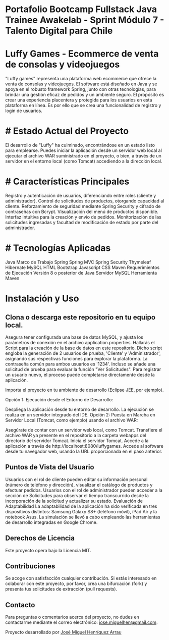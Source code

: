 # Portafolio Bootcamp Fullstack Java Trainee Awakelab - Sprint Módulo 7 - Talento Digital para Chile

# Luffy Games - Ecommerce de venta de consolas y videojuegos

"Luffy games" representa una plataforma web ecommerce que ofrece la venta de consolas y videojuegos. El software está diseñado en Java y se apoya en el robusto framework Spring, junto con otras tecnologías, para brindar una gestión eficaz de pedidos y un ambiente seguro. El propósito es crear una experiencia placentera y protegida para los usuarios en esta plataforma en línea. Es por ello que se crea una funcionalidad de registro y login de usuarios.

# # Estado Actual del Proyecto
El desarrollo de "Luffy" ha culminado, encontrándose en un estado listo para emplearse. Puedes iniciar la aplicación desde un servidor web local al ejecutar el archivo WAR suministrado en el proyecto, o bien, a través de un servidor en el entorno local (como Tomcat) accediendo a la dirección local.

# # Características Principales
Registro y autenticación de usuarios, diferenciando entre roles (cliente y administrador).
Control de solicitudes de productos, otorgando capacidad al cliente.
Reforzamiento de seguridad mediante Spring Security y cifrado de contraseñas con Bcrypt.
Visualización del menú de productos disponible.
Interfaz intuitiva para la creación y envío de pedidos.
Monitorización de las solicitudes ingresadas y facultad de modificación de estado por parte del administrador.

# # Tecnologías Aplicadas
Java
Marco de Trabajo Spring
Spring MVC
Spring Security
Thymeleaf
Hibernate
MySQL
HTML
Bootstrap
Javascript
CSS
Maven
Requerimientos de Ejecución
Versión 8 o posterior de Java
Servidor MySQL
Herramienta Maven

# Instalación y Uso
## Clona o descarga este repositorio en tu equipo local.

Asegura tener configurada una base de datos MySQL, y ajusta los parámetros de conexión en el archivo application.properties. Hallarás el Script para la creación de la base de datos en este repositorio. Dicho script engloba la generación de 2 usuarios de prueba, 'Cliente' y 'Administrador', asignando sus respectivas funciones para explorar la plataforma. La contraseña común para ambos usuarios es '1234'. Incluso se añade una solicitud de prueba para evaluar la función "Ver Solicitudes". Para registrar un usuario nuevo, el proceso puede completarse directamente desde la aplicación.

Importa el proyecto en tu ambiente de desarrollo (Eclipse JEE, por ejemplo).

Opción 1: Ejecución desde el Entorno de Desarrollo:

Despliega la aplicación desde tu entorno de desarrollo. La ejecución se realiza en un servidor integrado del IDE.
Opción 2: Puesta en Marcha en Servidor Local (Tomcat, como ejemplo) usando el archivo WAR:

Asegúrate de contar con un servidor web local, como Tomcat.
Transfiere el archivo WAR ya presente en el repositorio a la carpeta webapps del directorio del servidor Tomcat.
Inicia el servidor Tomcat.
Accede a la aplicación a través de http://localhost:8080/luffygames.
Accede al software desde tu navegador web, usando la URL proporcionada en el paso anterior.

## Puntos de Vista del Usuario

Usuarios con el rol de cliente pueden editar su información personal (número de teléfono y dirección), visualizar el catálogo de productos y efectuar pedidos.
Usuarios con el rol de administrador pueden acceder a la sección de Solicitudes para observar el tiempo transcurrido desde la incorporación de la solicitud y actualizar su estado.
Evaluación de Adaptabilidad
La adaptabilidad de la aplicación ha sido verificada en tres dispositivos distintos: Samsung Galaxy S8+ (teléfono móvil), iPad Air y la notebook Asus. La simulación se llevó a cabo empleando las herramientas de desarrollo integradas en Google Chrome.

## Derechos de Licencia
Este proyecto opera bajo la Licencia MIT.

## Contribuciones
Se acoge con satisfacción cualquier contribución. Si estás interesado en colaborar con este proyecto, por favor, crea una bifurcación (fork) y presenta tus solicitudes de extracción (pull requests).

## Contacto
Para preguntas o comentarios acerca del proyecto, no dudes en contactarme mediante el correo electrónico: jose.miguelhen@gmail.com.

Proyecto desarrollado por [José Miguel Henríquez Arrau](https://github.com/josemiguelhen)


